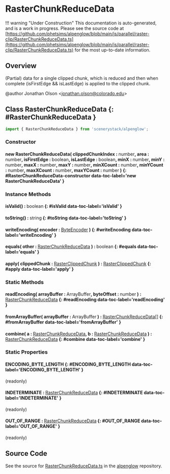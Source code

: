 # RasterChunkReduceData

!!! warning "Under Construction"
    This documentation is auto-generated, and is a work in progress. Please see the source code at
    [https://github.com/phetsims/alpenglow/blob/main/js/parallel/raster-clip/RasterChunkReduceData.ts](https://github.com/phetsims/alpenglow/blob/main/js/parallel/raster-clip/RasterChunkReduceData.ts) for the most up-to-date information.

## Overview

(Partial) data for a single clipped chunk, which is reduced and then when complete (isFirstEdge &amp;&amp; isLastEdge) is
applied to the clipped chunk.

@author Jonathan Olson &lt;jonathan.olson@colorado.edu&gt;

## Class RasterChunkReduceData {: #RasterChunkReduceData }


```js
import { RasterChunkReduceData } from 'scenerystack/alpenglow';
```
### Constructor

#### new RasterChunkReduceData( clippedChunkIndex : <span style="font-weight: 400;"><span style="color: hsla(calc(var(--md-hue) + 180deg),80%,40%,1);">number</span></span>, area : <span style="font-weight: 400;"><span style="color: hsla(calc(var(--md-hue) + 180deg),80%,40%,1);">number</span></span>, isFirstEdge : <span style="font-weight: 400;"><span style="color: hsla(calc(var(--md-hue) + 180deg),80%,40%,1);">boolean</span></span>, isLastEdge : <span style="font-weight: 400;"><span style="color: hsla(calc(var(--md-hue) + 180deg),80%,40%,1);">boolean</span></span>, minX : <span style="font-weight: 400;"><span style="color: hsla(calc(var(--md-hue) + 180deg),80%,40%,1);">number</span></span>, minY : <span style="font-weight: 400;"><span style="color: hsla(calc(var(--md-hue) + 180deg),80%,40%,1);">number</span></span>, maxX : <span style="font-weight: 400;"><span style="color: hsla(calc(var(--md-hue) + 180deg),80%,40%,1);">number</span></span>, maxY : <span style="font-weight: 400;"><span style="color: hsla(calc(var(--md-hue) + 180deg),80%,40%,1);">number</span></span>, minXCount : <span style="font-weight: 400;"><span style="color: hsla(calc(var(--md-hue) + 180deg),80%,40%,1);">number</span></span>, minYCount : <span style="font-weight: 400;"><span style="color: hsla(calc(var(--md-hue) + 180deg),80%,40%,1);">number</span></span>, maxXCount : <span style="font-weight: 400;"><span style="color: hsla(calc(var(--md-hue) + 180deg),80%,40%,1);">number</span></span>, maxYCount : <span style="font-weight: 400;"><span style="color: hsla(calc(var(--md-hue) + 180deg),80%,40%,1);">number</span></span> ) {: #RasterChunkReduceData-constructor data-toc-label='new RasterChunkReduceData' }

### Instance Methods

#### isValid() : <span style="font-weight: 400;"><span style="color: hsla(calc(var(--md-hue) + 180deg),80%,40%,1);">boolean</span></span> {: #isValid data-toc-label='isValid' }

#### toString() : <span style="font-weight: 400;"><span style="color: hsla(calc(var(--md-hue) + 180deg),80%,40%,1);">string</span></span> {: #toString data-toc-label='toString' }

#### writeEncoding( encoder : <span style="font-weight: 400;">[ByteEncoder](../alpenglow/ByteEncoder.md)</span> ) {: #writeEncoding data-toc-label='writeEncoding' }

#### equals( other : <span style="font-weight: 400;">[RasterChunkReduceData](../alpenglow/RasterChunkReduceData.md)</span> ) : <span style="font-weight: 400;"><span style="color: hsla(calc(var(--md-hue) + 180deg),80%,40%,1);">boolean</span></span> {: #equals data-toc-label='equals' }

#### apply( clippedChunk : <span style="font-weight: 400;">[RasterClippedChunk](../alpenglow/RasterClippedChunk.md)</span> ) : <span style="font-weight: 400;">[RasterClippedChunk](../alpenglow/RasterClippedChunk.md)</span> {: #apply data-toc-label='apply' }

### Static Methods

#### readEncoding( arrayBuffer : <span style="font-weight: 400;">ArrayBuffer</span>, byteOffset : <span style="font-weight: 400;"><span style="color: hsla(calc(var(--md-hue) + 180deg),80%,40%,1);">number</span></span> ) : <span style="font-weight: 400;">[RasterChunkReduceData](../alpenglow/RasterChunkReduceData.md)</span> {: #readEncoding data-toc-label='readEncoding' }

#### fromArrayBuffer( arrayBuffer : <span style="font-weight: 400;">ArrayBuffer</span> ) : <span style="font-weight: 400;">[RasterChunkReduceData](../alpenglow/RasterChunkReduceData.md)[]</span> {: #fromArrayBuffer data-toc-label='fromArrayBuffer' }

#### combine( a : <span style="font-weight: 400;">[RasterChunkReduceData](../alpenglow/RasterChunkReduceData.md)</span>, b : <span style="font-weight: 400;">[RasterChunkReduceData](../alpenglow/RasterChunkReduceData.md)</span> ) : <span style="font-weight: 400;">[RasterChunkReduceData](../alpenglow/RasterChunkReduceData.md)</span> {: #combine data-toc-label='combine' }

### Static Properties

#### ENCODING_BYTE_LENGTH {: #ENCODING_BYTE_LENGTH data-toc-label='ENCODING_BYTE_LENGTH' }

(readonly)

#### INDETERMINATE : <span style="font-weight: 400;">[RasterChunkReduceData](../alpenglow/RasterChunkReduceData.md)</span> {: #INDETERMINATE data-toc-label='INDETERMINATE' }

(readonly)

#### OUT_OF_RANGE : <span style="font-weight: 400;">[RasterChunkReduceData](../alpenglow/RasterChunkReduceData.md)</span> {: #OUT_OF_RANGE data-toc-label='OUT_OF_RANGE' }

(readonly)



## Source Code

See the source for [RasterChunkReduceData.ts](https://github.com/phetsims/alpenglow/blob/main/js/parallel/raster-clip/RasterChunkReduceData.ts) in the [alpenglow](https://github.com/phetsims/alpenglow) repository.
